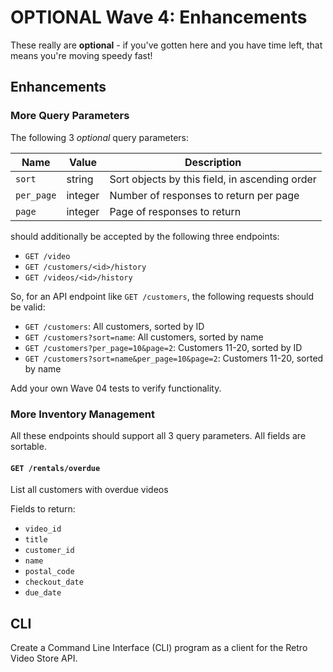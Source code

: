 # OPTIONAL Wave 4: Enhancements

These really are **optional** - if you've gotten here and you have time left, that means you're moving speedy fast!

## Enhancements

### More Query Parameters
The following 3 _optional_ query parameters:

| Name          | Value   | Description
|---------------|---------|------------
| `sort`        | string  | Sort objects by this field, in ascending order
| `per_page`    | integer | Number of responses to return per page
| `page`        | integer | Page of responses to return

should additionally be accepted by the following three endpoints:
- `GET /video`
- `GET /customers/<id>/history`
- `GET /videos/<id>/history`

So, for an API endpoint like `GET /customers`, the following requests should be valid:
- `GET /customers`: All customers, sorted by ID
- `GET /customers?sort=name`: All customers, sorted by name
- `GET /customers?per_page=10&page=2`: Customers 11-20, sorted by ID
- `GET /customers?sort=name&per_page=10&page=2`: Customers 11-20, sorted by name

Add your own Wave 04 tests to verify functionality.

### More Inventory Management
All these endpoints should support all 3 query parameters. All fields are sortable.

#### `GET /rentals/overdue`
List all customers with overdue videos

Fields to return:
- `video_id`
- `title`
- `customer_id`
- `name`
- `postal_code`
- `checkout_date`
- `due_date`


## CLI

Create a Command Line Interface (CLI) program as a client for the Retro Video Store API.